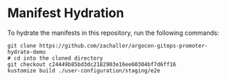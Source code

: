 # Manifest Hydration

To hydrate the manifests in this repository, run the following commands:

```shell
git clone https://github.com/zachaller/argocon-gitops-promoter-hydrate-demo
# cd into the cloned directory
git checkout c24449b85bd3dc2182903e16ee60304bf7d6ff16
kustomize build ./user-configuration/staging/e2e
```
